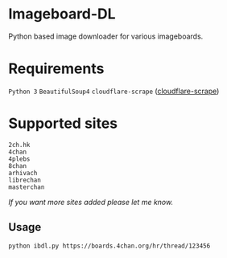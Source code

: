 # Imageboard-DL
Python based image downloader for various imageboards.

# Requirements
`Python 3`
`BeautifulSoup4`
`cloudflare-scrape` ([cloudflare-scrape](https://github.com/Anorov/cloudflare-scrape "cloudflare-scrape"))

# Supported sites
`2ch.hk`  
`4chan`  
`4plebs`  
`8chan`  
`arhivach`  
`librechan`  
`masterchan`  

*If you want more sites added please let me know.*

## Usage
```
python ibdl.py https://boards.4chan.org/hr/thread/123456
```
